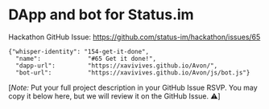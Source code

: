 # DApp and bot for Status.im

Hackathon GitHub Issue: https://github.com/status-im/hackathon/issues/65

```
{"whisper-identity": "154-get-it-done",
  "name":             "#65 Get it done!",
  "dapp-url":         "https://xavivives.github.io/Avon/",
  "bot-url":          "https://xavivives.github.io/Avon/js/bot.js"}
```

[*Note:* Put your full project description in your GitHub Issue RSVP. You may copy it below here, but we will review it on the GitHub Issue. ⚠️]

